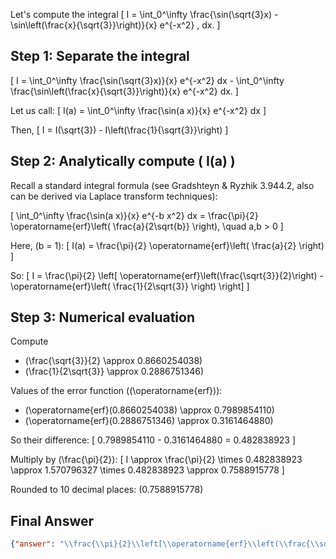 Let's compute the integral
\[
I = \int_0^\infty \frac{\sin(\sqrt{3}x) - \sin\left(\frac{x}{\sqrt{3}}\right)}{x} e^{-x^2} \, dx.
\]

## Step 1: Separate the integral

\[
I = \int_0^\infty \frac{\sin(\sqrt{3}x)}{x} e^{-x^2} dx - \int_0^\infty \frac{\sin\left(\frac{x}{\sqrt{3}}\right)}{x} e^{-x^2} dx.
\]

Let us call:
\[
I(a) = \int_0^\infty \frac{\sin(a x)}{x} e^{-x^2} dx
\]

Then, 
\[
I = I(\sqrt{3}) - I\left(\frac{1}{\sqrt{3}}\right)
\]

## Step 2: Analytically compute \( I(a) \)

Recall a standard integral formula (see Gradshteyn & Ryzhik 3.944.2, also can be derived via Laplace transform techniques):

\[
\int_0^\infty \frac{\sin(a x)}{x} e^{-b x^2} dx = \frac{\pi}{2} \operatorname{erf}\left( \frac{a}{2\sqrt{b}} \right), \quad a,b > 0
\]

Here, \(b = 1\):
\[
I(a) = \frac{\pi}{2} \operatorname{erf}\left( \frac{a}{2} \right)
\]

So:
\[
I = \frac{\pi}{2} \left[ \operatorname{erf}\left(\frac{\sqrt{3}}{2}\right) - \operatorname{erf}\left( \frac{1}{2\sqrt{3}} \right) \right]
\]

## Step 3: Numerical evaluation

Compute
- \(\frac{\sqrt{3}}{2} \approx 0.8660254038\)
- \(\frac{1}{2\sqrt{3}} \approx 0.2886751346\)

Values of the error function (\(\operatorname{erf}\)):
- \(\operatorname{erf}(0.8660254038) \approx 0.7989854110\)
- \(\operatorname{erf}(0.2886751346) \approx 0.3161464880\)

So their difference:
\[
0.7989854110 - 0.3161464880 = 0.482838923
\]

Multiply by \(\frac{\pi}{2}\):
\[
I \approx \frac{\pi}{2} \times 0.482838923 \approx 1.570796327 \times 0.482838923 \approx 0.7588915778
\]

Rounded to 10 decimal places: \(0.7588915778\)

## Final Answer

```json
{"answer": "\\frac{\\pi}{2}\\left[\\operatorname{erf}\\left(\\frac{\\sqrt{3}}{2}\\right)-\\operatorname{erf}\\left(\\frac{1}{2\\sqrt{3}}\\right)\\right]", "numerical_answer": "0.7588915778"}
```